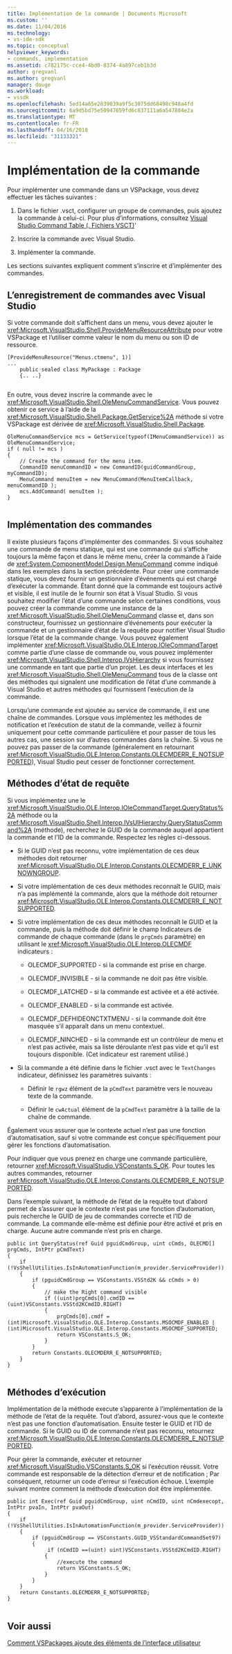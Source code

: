 ```yaml
---
title: Implémentation de la commande | Documents Microsoft
ms.custom: ''
ms.date: 11/04/2016
ms.technology:
- vs-ide-sdk
ms.topic: conceptual
helpviewer_keywords:
- commands, implementation
ms.assetid: c782175c-cce4-4bd0-8374-4a897ceb1b3d
author: gregvanl
ms.author: gregvanl
manager: douge
ms.workload:
- vssdk
ms.openlocfilehash: 5ed14a65e2839039a9f5c3075dd68498c948a4fd
ms.sourcegitcommit: 6a9d5bd75e50947659fd6c837111a6a547884e2a
ms.translationtype: MT
ms.contentlocale: fr-FR
ms.lasthandoff: 04/16/2018
ms.locfileid: "31133321"
---
```

# <a name="command-implementation"></a>Implémentation de la commande
Pour implémenter une commande dans un VSPackage, vous devez effectuer les tâches suivantes :  
  
1.  Dans le fichier .vsct, configurer un groupe de commandes, puis ajoutez la commande à celui-ci. Pour plus d’informations, consultez [Visual Studio Command Table (. Fichiers VSCT)](../../extensibility/internals/visual-studio-command-table-dot-vsct-files.md)'  
  
2.  Inscrire la commande avec Visual Studio.  
  
3.  Implémenter la commande.  
  
 Les sections suivantes expliquent comment s’inscrire et d’implémenter des commandes.  
  
## <a name="registering-commands-with-visual-studio"></a>L’enregistrement de commandes avec Visual Studio  
 Si votre commande doit s’affichent dans un menu, vous devez ajouter le <xref:Microsoft.VisualStudio.Shell.ProvideMenuResourceAttribute> pour votre VSPackage et l’utiliser comme valeur le nom du menu ou son ID de ressource.  
  
```  
[ProvideMenuResource("Menus.ctmenu", 1)]  
...  
    public sealed class MyPackage : Package  
    {.. ..}  
  
```  
  
 En outre, vous devez inscrire la commande avec le <xref:Microsoft.VisualStudio.Shell.OleMenuCommandService>. Vous pouvez obtenir ce service à l’aide de la <xref:Microsoft.VisualStudio.Shell.Package.GetService%2A> méthode si votre VSPackage est dérivée de <xref:Microsoft.VisualStudio.Shell.Package>.  
  
```  
OleMenuCommandService mcs = GetService(typeof(IMenuCommandService)) as OleMenuCommandService;  
if ( null != mcs )  
{  
    // Create the command for the menu item.  
    CommandID menuCommandID = new CommandID(guidCommandGroup, myCommandID);  
    MenuCommand menuItem = new MenuCommand(MenuItemCallback, menuCommandID );  
    mcs.AddCommand( menuItem );  
}  
  
```  
  
## <a name="implementing-commands"></a>Implémentation des commandes  
 Il existe plusieurs façons d’implémenter des commandes. Si vous souhaitez une commande de menu statique, qui est une commande qui s’affiche toujours la même façon et dans le même menu, créer la commande à l’aide de <xref:System.ComponentModel.Design.MenuCommand> comme indiqué dans les exemples dans la section précédente. Pour créer une commande statique, vous devez fournir un gestionnaire d’événements qui est chargé d’exécuter la commande. Étant donné que la commande est toujours activé et visible, il est inutile de le fournir son état à Visual Studio. Si vous souhaitez modifier l’état d’une commande selon certaines conditions, vous pouvez créer la commande comme une instance de la <xref:Microsoft.VisualStudio.Shell.OleMenuCommand> classe et, dans son constructeur, fournissez un gestionnaire d’événements pour exécuter la commande et un gestionnaire d’état de la requête pour notifier Visual Studio lorsque l’état de la commande change. Vous pouvez également implémenter <xref:Microsoft.VisualStudio.OLE.Interop.IOleCommandTarget> comme partie d’une classe de commande ou, vous pouvez implémenter <xref:Microsoft.VisualStudio.Shell.Interop.IVsHierarchy> si vous fournissez une commande en tant que partie d’un projet. Les deux interfaces et les <xref:Microsoft.VisualStudio.Shell.OleMenuCommand> tous de la classe ont des méthodes qui signalent une modification de l’état d’une commande à Visual Studio et autres méthodes qui fournissent l’exécution de la commande.  
  
 Lorsqu’une commande est ajoutée au service de commande, il est une chaîne de commandes. Lorsque vous implémentez les méthodes de notification et l’exécution de statut de la commande, veillez à fournir uniquement pour cette commande particulière et pour passer de tous les autres cas, une session sur d’autres commandes dans la chaîne. Si vous ne pouvez pas passer de la commande (généralement en retournant <xref:Microsoft.VisualStudio.OLE.Interop.Constants.OLECMDERR_E_NOTSUPPORTED>), Visual Studio peut cesser de fonctionner correctement.  
  
## <a name="query-status-methods"></a>Méthodes d’état de requête  
 Si vous implémentez une le <xref:Microsoft.VisualStudio.OLE.Interop.IOleCommandTarget.QueryStatus%2A> méthode ou la <xref:Microsoft.VisualStudio.Shell.Interop.IVsUIHierarchy.QueryStatusCommand%2A> (méthode), recherchez le GUID de la commande auquel appartient la commande et l’ID de la commande. Respectez les règles ci-dessous.  
  
-   Si le GUID n’est pas reconnu, votre implémentation de ces deux méthodes doit retourner <xref:Microsoft.VisualStudio.OLE.Interop.Constants.OLECMDERR_E_UNKNOWNGROUP>.  
  
-   Si votre implémentation de ces deux méthodes reconnaît le GUID, mais n’a pas implémenté la commande, alors que la méthode doit retourner <xref:Microsoft.VisualStudio.OLE.Interop.Constants.OLECMDERR_E_NOTSUPPORTED>.  
  
-   Si votre implémentation de ces deux méthodes reconnaît le GUID et la commande, puis la méthode doit définir le champ Indicateurs de commande de chaque commande (dans le `prgCmds` paramètre) en utilisant le <xref:Microsoft.VisualStudio.OLE.Interop.OLECMDF> indicateurs :  
  
    -   OLECMDF_SUPPORTED - si la commande est prise en charge.  
  
    -   OLECMDF_INVISIBLE - si la commande ne doit pas être visible.  
  
    -   OLECMDF_LATCHED - si la commande est activée et a été activée.  
  
    -   OLECMDF_ENABLED - si la commande est activée.  
  
    -   OLECMDF_DEFHIDEONCTXTMENU - si la commande doit être masquée s’il apparaît dans un menu contextuel.  
  
    -   OLECMDF_NINCHED - si la commande est un contrôleur de menu et n’est pas activée, mais sa liste déroulante n’est pas vide et qu’il est toujours disponible. (Cet indicateur est rarement utilisé.)  
  
-   Si la commande a été définie dans le fichier .vsct avec le `TextChanges` indicateur, définissez les paramètres suivants :  
  
    -   Définir le `rgwz` élément de la `pCmdText` paramètre vers le nouveau texte de la commande.  
  
    -   Définir le `cwActual` élément de la `pCmdText` paramètre à la taille de la chaîne de commande.  
  
 Également vous assurer que le contexte actuel n’est pas une fonction d’automatisation, sauf si votre commande est conçue spécifiquement pour gérer les fonctions d’automatisation.  
  
 Pour indiquer que vous prenez en charge une commande particulière, retourner <xref:Microsoft.VisualStudio.VSConstants.S_OK>. Pour toutes les autres commandes, retourner <xref:Microsoft.VisualStudio.OLE.Interop.Constants.OLECMDERR_E_NOTSUPPORTED>.  
  
 Dans l’exemple suivant, la méthode de l’état de la requête tout d’abord permet de s’assurer que le contexte n’est pas une fonction d’automation, puis recherche le GUID de jeu de commandes correcte et l’ID de commande. La commande elle-même est définie pour être activé et pris en charge. Aucune autre commande n’est pris en charge.  
  
```  
public int QueryStatus(ref Guid pguidCmdGroup, uint cCmds, OLECMD[] prgCmds, IntPtr pCmdText)  
{  
    if (!VsShellUtilities.IsInAutomationFunction(m_provider.ServiceProvider))  
    {  
        if (pguidCmdGroup == VSConstants.VSStd2K && cCmds > 0)  
        {  
            // make the Right command visible   
            if ((uint)prgCmds[0].cmdID == (uint)VSConstants.VSStd2KCmdID.RIGHT)  
            {  
                prgCmds[0].cmdf = (int)Microsoft.VisualStudio.OLE.Interop.Constants.MSOCMDF_ENABLED | (int)Microsoft.VisualStudio.OLE.Interop.Constants.MSOCMDF_SUPPORTED;  
                return VSConstants.S_OK;  
            }  
        }  
        return Constants.OLECMDERR_E_NOTSUPPORTED;  
    }  
}  
  
```  
  
## <a name="execution-methods"></a>Méthodes d’exécution  
 Implémentation de la méthode execute s’apparente à l’implémentation de la méthode de l’état de la requête. Tout d’abord, assurez-vous que le contexte n’est pas une fonction d’automatisation. Ensuite tester le GUID et l’ID de commande. Si le GUID ou ID de commande n’est pas reconnu, retournez <xref:Microsoft.VisualStudio.OLE.Interop.Constants.OLECMDERR_E_NOTSUPPORTED>.  
  
 Pour gérer la commande, exécuter et retourner <xref:Microsoft.VisualStudio.VSConstants.S_OK> si l’exécution réussit. Votre commande est responsable de la détection d’erreur et de notification ; Par conséquent, retourner un code d’erreur si l’exécution échoue. L’exemple suivant montre comment la méthode d’exécution doit être implémentée.  
  
```  
public int Exec(ref Guid pguidCmdGroup, uint nCmdID, uint nCmdexecopt, IntPtr pvaIn, IntPtr pvaOut)  
{  
    if (!VsShellUtilities.IsInAutomationFunction(m_provider.ServiceProvider))  
    {  
        if (pguidCmdGroup == VSConstants.GUID_VSStandardCommandSet97)  
        {  
             if (nCmdID ==(uint) uint)VSConstants.VSStd2KCmdID.RIGHT)  
            {  
                //execute the command  
                return VSConstants.S_OK;  
            }  
        }  
    }  
    return Constants.OLECMDERR_E_NOTSUPPORTED;  
}  
  
```  
  
## <a name="see-also"></a>Voir aussi  
 [Comment VSPackages ajoute des éléments de l’interface utilisateur](../../extensibility/internals/how-vspackages-add-user-interface-elements.md)
